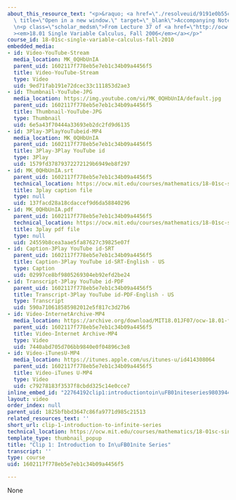 ```yaml
---
about_this_resource_text: "<p>&raquo; <a href=\"./resolveuid/9191e0b55ca8bdd01c8977accbb6fb97\"\
  \ title=\"Open in a new window.\" target=\"_blank\">Accompanying Notes (PDF)</a></p>\r\
  \n<p class=\"scholar_medsm\">From Lecture 37 of <a href=\"http://ocw.mit.edu/courses/mathematics/18-01-single-variable-calculus-fall-2006/video-lectures/\"\
  ><em>18.01 Single Variable Calculus, Fall 2006</em></a></p>"
course_id: 18-01sc-single-variable-calculus-fall-2010
embedded_media:
- id: Video-YouTube-Stream
  media_location: MK_0QHbUnIA
  parent_uid: 1602117f778eb5e7eb1c34b09a4456f5
  title: Video-YouTube-Stream
  type: Video
  uid: 9ed71fab191e72dcec33c111853d2ae3
- id: Thumbnail-YouTube-JPG
  media_location: https://img.youtube.com/vi/MK_0QHbUnIA/default.jpg
  parent_uid: 1602117f778eb5e7eb1c34b09a4456f5
  title: Thumbnail-YouTube-JPG
  type: Thumbnail
  uid: 6e5a43f70444a33693eb2dc2fd9d6135
- id: 3Play-3PlayYouTubeid-MP4
  media_location: MK_0QHbUnIA
  parent_uid: 1602117f778eb5e7eb1c34b09a4456f5
  title: 3Play-3Play YouTube id
  type: 3Play
  uid: 1579fd37879372272129b6949eb8f297
- id: MK_0QHbUnIA.srt
  parent_uid: 1602117f778eb5e7eb1c34b09a4456f5
  technical_location: https://ocw.mit.edu/courses/mathematics/18-01sc-single-variable-calculus-fall-2010/unit-5-exploring-the-infinite/part-b-taylor-series/session-94-infinite-series/clip-1-introduction-to-infinite-series/MK_0QHbUnIA.srt
  title: 3play caption file
  type: null
  uid: 137facd28a18cdaccef9d6da58840296
- id: MK_0QHbUnIA.pdf
  parent_uid: 1602117f778eb5e7eb1c34b09a4456f5
  technical_location: https://ocw.mit.edu/courses/mathematics/18-01sc-single-variable-calculus-fall-2010/unit-5-exploring-the-infinite/part-b-taylor-series/session-94-infinite-series/clip-1-introduction-to-infinite-series/MK_0QHbUnIA.pdf
  title: 3play pdf file
  type: null
  uid: 24559b8cea3aae5fa87627c39825e07f
- id: Caption-3Play YouTube id-SRT
  parent_uid: 1602117f778eb5e7eb1c34b09a4456f5
  title: Caption-3Play YouTube id-SRT-English - US
  type: Caption
  uid: 02997ce8bf9805269304eb92efd2be24
- id: Transcript-3Play YouTube id-PDF
  parent_uid: 1602117f778eb5e7eb1c34b09a4456f5
  title: Transcript-3Play YouTube id-PDF-English - US
  type: Transcript
  uid: 590a710618585982012e5f817c3d27b6
- id: Video-InternetArchive-MP4
  media_location: https://archive.org/download/MIT18.01JF07/ocw-18.01-f07-lec37_300k.mp4
  parent_uid: 1602117f778eb5e7eb1c34b09a4456f5
  title: Video-Internet Archive-MP4
  type: Video
  uid: 7440abd705d706bb9840e0f04896c3e8
- id: Video-iTunesU-MP4
  media_location: https://itunes.apple.com/us/itunes-u/id414308064
  parent_uid: 1602117f778eb5e7eb1c34b09a4456f5
  title: Video-iTunes U-MP4
  type: Video
  uid: c79278183f3537f8cbdd325c14e0cce7
inline_embed_id: "22764192clip1:introductiontoin\uFB01niteseries98039448"
layout: video
order_index: null
parent_uid: 1825bfbbd3647c86fa9771d985c21513
related_resources_text: ''
short_url: clip-1-introduction-to-infinite-series
technical_location: https://ocw.mit.edu/courses/mathematics/18-01sc-single-variable-calculus-fall-2010/unit-5-exploring-the-infinite/part-b-taylor-series/session-94-infinite-series/clip-1-introduction-to-infinite-series
template_type: thumbnail_popup
title: "Clip 1: Introduction to In\uFB01nite Series"
transcript: ''
type: course
uid: 1602117f778eb5e7eb1c34b09a4456f5

---
```

None